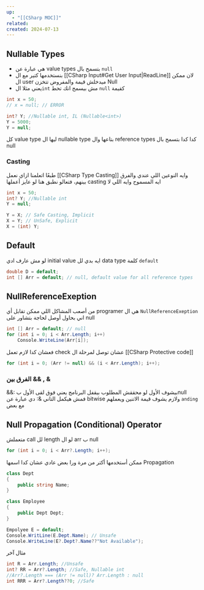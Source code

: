 ```yaml
---
up:
  - "[[CSharp MOC]]"
related: 
created: 2024-07-13
---
```


## Nullable Types
- هي عبارة عن value types بتسمح بال `null`
- بنستخدمها كتير مع ال [[CSharp Input#Get User Input|ReadLine]] لان ممكن ال user ميدخلش قيمة والمفروض تتخزن Null
- يعني مثلا ال`int` مش بيسمح انك تحط `null` كقيمة

```cs
int x = 50;
// x = null; // ERROR

int? Y; //Nullable int, IL (Nullable<int>)
Y = 5000;
Y = null;
```
كل value type ليها ال nullable type بتاعها وال reference types كدا كدا بتسمح بال null
### Casting
طبعًا اتعلمنا ازاي نعمل [[CSharp Type Casting]] وايه النوعين اللي عندي والفرق بينهم، فتعالو نطبق هنا
لو عايز أعملها casting ايه المسموح وايه اللي لا
```cs
int x = 50;
int? Y; //Nullable int
Y = null;

Y = X; // Safe Casting, Implicit
X = Y; // UnSafe, Explicit
X = (int) Y;
```

## Default
لو مش عارف ادي initial value ايه بدي لل data type كلمة `default`
```cs
double D = default;
int [] Arr = default; // null, default value for all reference types
```
## NullReferenceExeption
من أصعب المشاكل اللي ممكن تقابل أي programer هي ال `NullReferenceExeption`  اني بحاول أوصل لحاجة بتشاور على null
```cs
int [] Arr = default; // null
for (int i = 0; i < Arr.Length; i++)
	Console.WriteLine(Arr[i]);
```

فعشان كدا لازم تعمل check عشان توصل لمرحلة ال [[CSharp Protective code]]
```cs
for (int i = 0; (Arr != null) && (i < Arr.Length); i++);
```
### الفرق بين && , &
&&: بيشوف الأول لو محققش المطلوب بيقفل البرنامج يعني فوق لقى الأول بnull فمش هيكمل التاني
&: دي عبارة عن bitwise ولازم يشوف قيمة الاتنين ويعملهم `anding` مع بعض
## Null Propagation (Conditional) Operator
متعملش call لل length لو ال arr ب null
```cs
for (int i = 0; i < Arr?.Length; i++);
```
ممكن أستخدمها أكتر من مرة ورا بعض عادي عشان كدا اسمها Propagation
```cs
class Dept
{
	public string Name;
}

class Employee
{
	public Dept Dept;
}

Empolyee E = default;
Console.WritLine(E.Dept.Name); // Unsafe
Console.WriteLine(E?.Dept?.Name??"Not Available");
```

مثال آخر
```cs
int R = Arr.Length; //Unsafe
int? RR = Arr?.Length; //Safe, Nullable int 
//Arr?.Length === (Arr != null)? Arr.Length : null
int RRR = Arr?.Length??0; //Safe
```